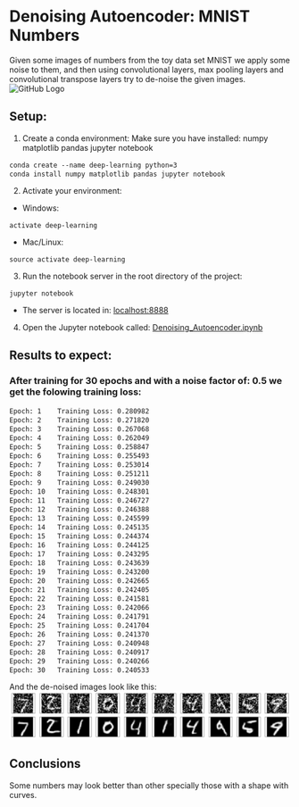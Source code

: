 # Denoising Autoencoder: MNIST Numbers
Given some images of numbers from the toy data set MNIST we apply some noise to them, and then using convolutional layers, max pooling layers and convolutional transpose layers try to de-noise the given images.
![GitHub Logo](/assets/autoencoder_denoise)
## Setup:
1. Create a conda environment:
Make sure you have installed: numpy matplotlib pandas jupyter notebook
```
conda create --name deep-learning python=3
conda install numpy matplotlib pandas jupyter notebook
```

2. Activate your environment:
* Windows:
```
activate deep-learning
```
* Mac/Linux:
```
source activate deep-learning
```

3. Run the notebook server in the root directory of the project:
```
jupyter notebook
```
* The server is located in: [localhost:8888](localhost:8888/tree)
4. Open the Jupyter notebook called: [Denoising_Autoencoder.ipynb](/Denoising_Autoencoder.ipynb)
## Results to expect:
### After training for 30 epochs and with a noise factor of: 0.5 we get the folowing training loss:
```
Epoch: 1    Training Loss: 0.280982
Epoch: 2    Training Loss: 0.271820
Epoch: 3    Training Loss: 0.267068
Epoch: 4    Training Loss: 0.262049
Epoch: 5    Training Loss: 0.258847
Epoch: 6    Training Loss: 0.255493
Epoch: 7    Training Loss: 0.253014
Epoch: 8    Training Loss: 0.251211
Epoch: 9    Training Loss: 0.249030
Epoch: 10   Training Loss: 0.248301
Epoch: 11   Training Loss: 0.246727
Epoch: 12   Training Loss: 0.246388
Epoch: 13   Training Loss: 0.245599
Epoch: 14   Training Loss: 0.245135
Epoch: 15   Training Loss: 0.244374
Epoch: 16   Training Loss: 0.244125
Epoch: 17   Training Loss: 0.243295
Epoch: 18   Training Loss: 0.243639
Epoch: 19   Training Loss: 0.243200
Epoch: 20   Training Loss: 0.242665
Epoch: 21   Training Loss: 0.242405
Epoch: 22   Training Loss: 0.241581
Epoch: 23   Training Loss: 0.242066
Epoch: 24   Training Loss: 0.241791
Epoch: 25   Training Loss: 0.241704
Epoch: 26   Training Loss: 0.241370
Epoch: 27   Training Loss: 0.240948
Epoch: 28   Training Loss: 0.240917
Epoch: 29   Training Loss: 0.240266
Epoch: 30   Training Loss: 0.240533
```
And the de-noised images look like this:
![GitHub Logo](/assets/noisy1.png)
## Conclusions
Some numbers may look better than other specially those with a shape with curves.